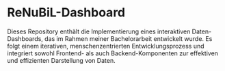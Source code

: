 # ReNuBiL-Dashboard
Dieses Repository enthält die Implementierung eines interaktiven Daten-Dashboards, das im Rahmen meiner Bachelorarbeit entwickelt wurde. Es folgt einem iterativen, menschenzentrierten Entwicklungsprozess und integriert sowohl Frontend- als auch Backend-Komponenten zur effektiven und effizienten Darstellung von Daten.
